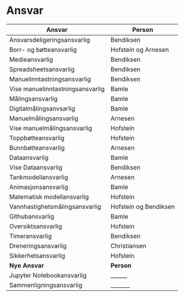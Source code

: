 # Ansvar

Ansvar | Person
---|---
Ansvarsdeligeringsansvarlig | Bendiksen
Borr- og bøtteansvarlig | Hofstein og Arnesen
Medieansvarlig | Bendiksen
Spreadsheetsansvarlig | Bendiksen
Manuelinntastningsansvarlig | Bendiksen
Vise manuelinntastningsansvarlig | Bamle
Målingsansvarlig | Bamle
Digitalmålingsanvsarlig | Bamle
Manuelmålingsansvarlig | Arnesen
Vise manuelmålingsansvarlig | Hofstein
Toppbøtteansvarlig | Hofstein
Bunnbøtteansvarlig | Arnesen
Dataansvarlig | Bamle
Vise Dataansvarlig | Bendiksen
Tankmodellansvarlig | Arnesen
Animasjonsansvarlig | Bamle
Matematisk modellansvarlig | Hofstein
Vannhastighetsmålingsansvarlig | Hofstein og Bendiksen
Githubansvarlig | Bamle
Oversiktsansvarlig | Hofstein
Timeransvarlig | Bendiksen
Dreneringsansvarlig |  Christiansen
Sikkerhetsansvarlig | Hofstein
**Nye Ansvar** | **Person**
Jupyter Notebookansvarlig | ______
Sammenligningsansvarlig  | _______

